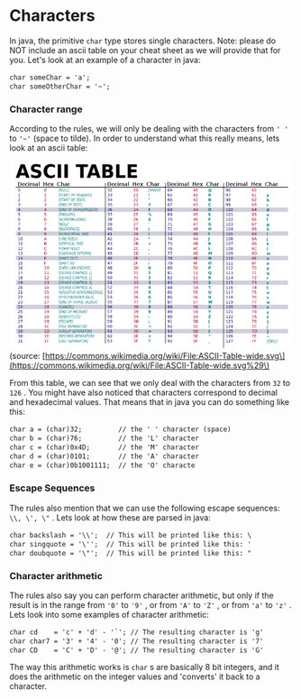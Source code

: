 # Characters

In java, the primitive `char` type stores single characters. Note: please do NOT include an ascii table on your cheat sheet as we will provide that for you. Let's look at an example of a character in java:

```
char someChar = 'a';
char someOtherChar = '~';
```

### Character range

According to the rules, we will only be dealing with the characters from `' '` to `'~'` \(space to tilde\). In order to understand what this really means, lets look at an ascii table:

![](/assets/asciitable.png)\(source: [https://commons.wikimedia.org/wiki/File:ASCII-Table-wide.svg\](https://commons.wikimedia.org/wiki/File:ASCII-Table-wide.svg%29\)

From this table, we can see that we only deal with the characters from `32` to `126` . You might have also noticed that characters correspond to decimal and hexadecimal values. That means that in java you can do something like this:

```
char a = (char)32;         // the ' ' character (space)
char b = (char)76;         // the 'L' character 
char c = (char)0x4D;       // the 'M' character
char d = (char)0101;       // the 'A' character
char e = (char)0b1001111;  // the 'O' characte
```

### Escape Sequences

The rules also mention that we can use the following escape sequences: `\\, \', \"` . Lets look at how these are parsed in java:

```
char backslash = '\\';  // This will be printed like this: \
char singquote = '\'';  // This will be printed like this: '
char doubquote = '\"';  // This will be printed like this: "
```

### Character arithmetic

The rules also say you can perform character arithmetic, but only if the result is in the range from `'0'` to `'9'` , or from `'A'` to `'Z'` , or from `'a'` to `'z'` .  Lets look into some examples of character arithmetic:

    char cd    = 'c' + 'd' - '`'; // The resulting character is 'g'
    char char7 = '3' + '4' - '0'; // The resulting character is '7'
    char CD    = 'C' + 'D' - '@'; // The resulting character is 'G'

The way this arithmetic works is `char` s are basically 8 bit integers, and it does the arithmetic on the integer values and 'converts' it back to a character. 


